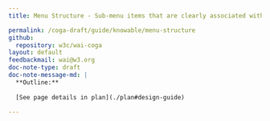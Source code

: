 ```yaml
---
title: Menu Structure - Sub-menu items that are clearly associated with the main menu items under which they fall

permalink: /coga-draft/guide/knowable/menu-structure
github:
  repository: w3c/wai-coga
layout: default
feedbackmail: wai@w3.org
doc-note-type: draft
doc-note-message-md: |
  **Outline:**
      
  [See page details in plan](./plan#design-guide)

---
```

